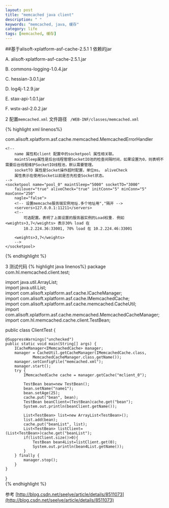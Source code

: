 ```yaml
---
layout: post
title: "memcached java client"
description: " "
keywords: "memcached, java, 缓存"
category: life
tags: [memcached, 缓存]
---
```


##基于alisoft-xplatform-asf-cache-2.5.1
1 依赖的jar

A. alisoft-xplatform-asf-cache-2.5.1.jar

B. commons-logging-1.0.4.jar

C. hessian-3.0.1.jar

D. log4j-1.2.9.jar

E. stax-api-1.0.1.jar

F. wstx-asl-2.0.2.jar

2  配置` memcached.xml ` 文件路径 ` /WEB-INF/classes/memcached.xml`
 
{% highlight xml linenos%}
<?xml version="1.0" encoding="UTF-8"?>  
<memcached>  
    <!-- name 属性是程序中使用Cache的唯一标识;socketpool 属性将会关联到后面的socketpool配置; -->  
    <client name="mclient_0" compressEnable="true" defaultEncoding="UTF-8"  
        socketpool="pool_0">  
        <!-- 可选，用来处理出错情况 -->  
        <errorHandler>com.alisoft.xplatform.asf.cache.memcached.MemcachedErrorHandler  
        </errorHandler>  
    </client>  
  
    <!--  
        name 属性和client 配置中的socketpool 属性相关联。  
        maintSleep属性是后台线程管理SocketIO池的检查间隔时间，如果设置为0，则表明不需要后台线程维护SocketIO线程池，默认需要管理。  
        socketTO 属性是Socket操作超时配置，单位ms。 aliveCheck  
        属性表示在使用Socket以前是否先检查Socket状态。  
    -->  
    <socketpool name="pool_0" maintSleep="5000" socketTO="3000"  
        failover="true" aliveCheck="true" initConn="5" minConn="5" maxConn="250"  
        nagle="false">  
        <!-- 设置memcache服务端实例地址.多个地址用","隔开 -->  
        <servers>127.0.0.1:11211</servers>  
        <!--  
            可选配置。表明了上面设置的服务器实例的Load权重. 例如 <weights>3,7</weights> 表示30% load 在  
            10.2.224.36:33001, 70% load 在 10.2.224.46:33001  
          
        <weights>3,7</weights>  
        -->  
    </socketpool>  
</memcached> 

{% endhighlight %}

3  测试代码
{% highlight java linenos%}
package com.hl.memcached.client.test;  
  
import java.util.ArrayList;  
import java.util.List;    
import com.alisoft.xplatform.asf.cache.ICacheManager;  
import com.alisoft.xplatform.asf.cache.IMemcachedCache;  
import com.alisoft.xplatform.asf.cache.memcached.CacheUtil;  
import com.alisoft.xplatform.asf.cache.memcached.MemcachedCacheManager;  
import com.hl.memcached.cache.client.TestBean;  
  
public class ClientTest {  
      
    @SuppressWarnings("unchecked")  
    public static void main(String[] args) {  
        ICacheManager<IMemcachedCache> manager;  
        manager = CacheUtil.getCacheManager(IMemcachedCache.class,  
                MemcachedCacheManager.class.getName());  
        manager.setConfigFile("memcached.xml");  
        manager.start();  
        try {  
            IMemcachedCache cache = manager.getCache("mclient_0");  
  
            TestBean bean=new TestBean();  
            bean.setName("name1");  
            bean.setAge(25);  
            cache.put("bean", bean);  
            TestBean beanClient=(TestBean)cache.get("bean");  
            System.out.println(beanClient.getName());  
              
            List<TestBean> list=new ArrayList<TestBean>();  
            list.add(bean);  
            cache.put("beanList", list);  
            List<TestBean> listClient=(List<TestBean>)cache.get("beanList");  
            if(listClient.size()>0){  
                TestBean bean4List=listClient.get(0);  
                System.out.println(bean4List.getName());  
            }  
        } finally {  
            manager.stop();  
        }  
    }  
  
}  
{% endhighlight %}

参考 [http://blog.csdn.net/seelye/article/details/8511073](http://blog.csdn.net/seelye/article/details/8511073)